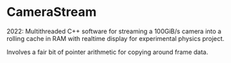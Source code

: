 # CameraStream
2022: Multithreaded C++ software for streaming a 100GiB/s camera into a rolling cache in RAM with realtime display for experimental physics project.

Involves a fair bit of pointer arithmetic for copying around frame data.
